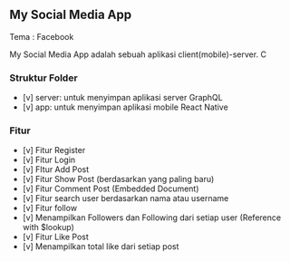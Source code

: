 ## My Social Media App

Tema : Facebook

My Social Media App adalah sebuah aplikasi client(mobile)-server. C

### Struktur Folder
- [v] server: untuk menyimpan aplikasi server GraphQL  
- [v] app: untuk menyimpan aplikasi mobile React Native 


### Fitur
- [v] Fitur Register
- [v] Fitur Login
- [v] FItur Add Post
- [v] Fitur Show Post (berdasarkan yang paling baru)
- [v] Fitur Comment Post (Embedded Document)
- [v] Fitur search user berdasarkan nama atau username
- [v] Fitur follow
- [v] Menampilkan Followers dan Following dari setiap user (Reference with $lookup)
- [v] Fitur Like Post
- [v] Menampilkan total like dari setiap post
